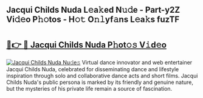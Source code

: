 ## Jacqui Childs Nuda L𝚎a𝚔ed N𝚞𝚍e - Part-y2Z Vi𝚍𝚎o P𝚑𝚘tos - H𝚘𝚝 O𝚗𝚕yf𝚊ns L𝚎a𝚔s fuzTF

# <h2><a href="http://kf8ade.oniu.top/?m=Jacqui+Childs+Nuda">🔗👉 🔴 Jacqui Childs Nuda P𝚑ot𝚘𝚜 V𝚒d𝚎o</a></h2>

[![Jacqui Childs Nuda Nu𝚍e𝚜](https://i.imgur.com/0qMVB7G.gif)](http://kf8ade.oniu.top/?m=Jacqui+Childs+Nuda)
Virtual dance innovator and web entertainer Jacqui Childs Nuda, celebrated for disseminating dance and lifestyle inspiration through solo and collaborative dance acts and short films. Jacqui Childs Nuda's public persona is marked by its friendly and genuine nature, but the mysteries of his private life remain a source of fascination.  
